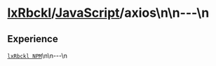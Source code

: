 # [lxRbckl]()/[JavaScript](/JavaScript)/axios\n\n---\n
## Experience
[`lxRbckl NPM`](https://github.com/lxRbckl/lxRbckl/blob/NPM/README.md)\n\n---\n
